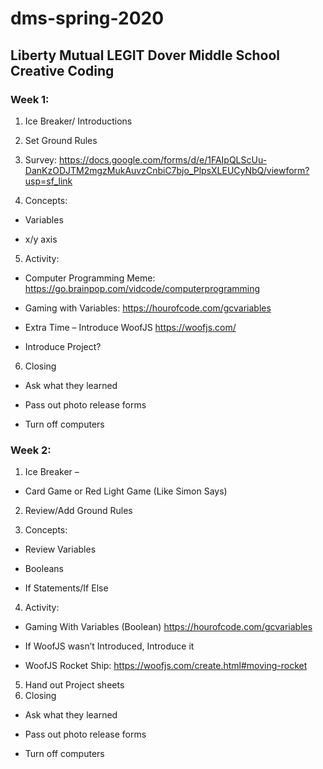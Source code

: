 # dms-spring-2020
## Liberty Mutual LEGIT Dover Middle School Creative Coding

### Week 1:  

1. Ice Breaker/ Introductions

2. Set Ground Rules

3. Survey: https://docs.google.com/forms/d/e/1FAIpQLScUu-DanKzODJTM2mgzMukAuvzCnbiC7bjo_PlpsXLEUCyNbQ/viewform?usp=sf_link

4. Concepts:  

* Variables

* x/y axis

5. Activity:

* Computer Programming Meme: https://go.brainpop.com/vidcode/computerprogramming

* Gaming with Variables: https://hourofcode.com/gcvariables

* Extra Time – Introduce WoofJS https://woofjs.com/

* Introduce Project?

6. Closing

* Ask what they learned

* Pass out photo release forms

* Turn off computers

### Week 2:  

1. Ice Breaker –  

* Card Game or Red Light Game (Like Simon Says) 

2. Review/Add Ground Rules

3. Concepts:  

* Review Variables

* Booleans

* If Statements/If Else

4. Activity:

* Gaming With Variables (Boolean) https://hourofcode.com/gcvariables

* If WoofJS wasn’t Introduced, Introduce it

* WoofJS Rocket Ship: https://woofjs.com/create.html#moving-rocket

5. Hand out Project sheets  
6. Closing

* Ask what they learned

* Pass out photo release forms

* Turn off computers
